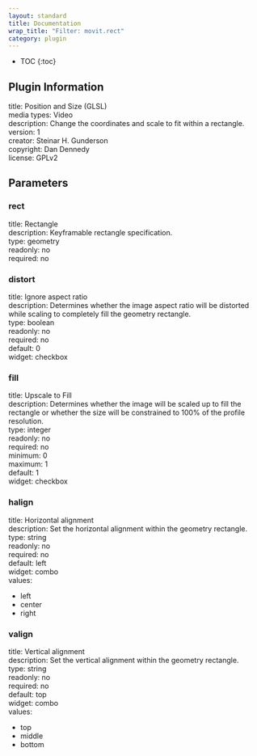 ```yaml
---
layout: standard
title: Documentation
wrap_title: "Filter: movit.rect"
category: plugin
---
```

* TOC
{:toc}

## Plugin Information

title: Position and Size (GLSL)  
media types:
Video  
description: Change the coordinates and scale to fit within a rectangle.  
version: 1  
creator: Steinar H. Gunderson  
copyright: Dan Dennedy  
license: GPLv2  

## Parameters

### rect

title: Rectangle    
description:
Keyframable rectangle specification.  
type: geometry  
readonly: no  
required: no  

### distort

title: Ignore aspect ratio    
description:
Determines whether the image aspect ratio will be distorted while scaling to completely fill the geometry rectangle.  
type: boolean  
readonly: no  
required: no  
default: 0  
widget: checkbox  

### fill

title: Upscale to Fill    
description:
Determines whether the image will be scaled up to fill the rectangle or whether the size will be constrained to 100% of the profile resolution.  
type: integer  
readonly: no  
required: no  
minimum: 0  
maximum: 1  
default: 1  
widget: checkbox  

### halign

title: Horizontal alignment    
description:
Set the horizontal alignment within the geometry rectangle.  
type: string  
readonly: no  
required: no  
default: left  
widget: combo  
values:  
* left
* center
* right

### valign

title: Vertical alignment    
description:
Set the vertical alignment within the geometry rectangle.  
type: string  
readonly: no  
required: no  
default: top  
widget: combo  
values:  
* top
* middle
* bottom

